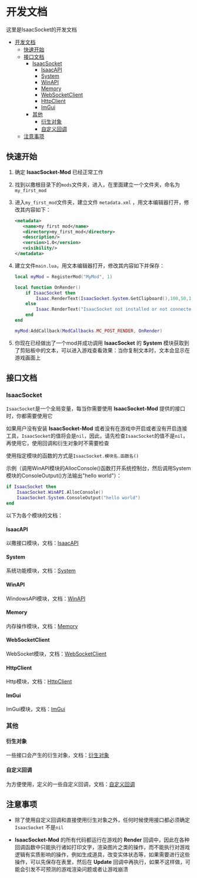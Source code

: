 # 开发文档

这里是IsaacSocket的开发文档

- [开发文档](#开发文档)
  - [快速开始](#快速开始)
  - [接口文档](#接口文档)
    - [IsaacSocket](#isaacsocket)
      - [IsaacAPI](#isaacapi)
      - [System](#system)
      - [WinAPI](#winapi)
      - [Memory](#memory)
      - [WebSocketClient](#websocketclient)
      - [HttpClient](#httpclient)
      - [ImGui](#imgui)
    - [其他](#其他)
      - [衍生对象](#衍生对象)
      - [自定义回调](#自定义回调)
  - [注意事项](#注意事项)

## 快速开始

1. 确定 **IsaacSocket-Mod** 已经正常工作

2. 找到以撒根目录下的`mods`文件夹，进入，在里面建立一个文件夹，命名为`my_first_mod`

3. 进入`my_first_mod`文件夹，建立文件 `metadata.xml` ，用文本编辑器打开，修改其内容如下：

   ````xml
   <metadata>
      <name>my first mod</name>
      <directory>my_first_mod</directory>
      <description/>
      <version>1.0</version>
      <visibility/>
   </metadata>
   ````

4. 建立文件`main.lua`，用文本编辑器打开，修改其内容如下并保存：

   ````lua
   local myMod = RegisterMod("MyMod", 1)
   
   local function OnRender()
       if IsaacSocket then
           Isaac.RenderText(IsaacSocket.System.GetClipboard(),100,50,1,1,1,1)
       else
           Isaac.RenderText("IsaacSocket not installed or not connected successfully.",100,50,1,1,1,1)
       end
   end
   
   myMod:AddCallback(ModCallbacks.MC_POST_RENDER, OnRender)
   ````

5. 你现在已经做出了一个mod并成功调用 **IsaacSocket** 的 **System** 模块获取到了剪贴板中的文本，可以进入游戏查看效果：当你复制文本时，文本会显示在游戏画面上

## 接口文档

### IsaacSocket

`IsaacSocket`是一个全局变量，每当你需要使用 **IsaacSocket-Mod** 提供的接口时，你都需要使用它

如果用户没有安装 **IsaacSocket-Mod** 或者没有在游戏中开启或者没有开启连接工具，`IsaacSocket`的值将会是`nil`，因此，请先检查`IsaacSocket`的值不是`nil`，再使用它，使用回调和衍生对象时不需要检查

使用指定模块的函数的方式是`IsaacSocket.模块名.函数名()`

示例（调用WinAPI模块的AllocConsole()函数打开系统控制台，然后调用System模块的ConsoleOutput()方法输出"hello world"）：

```lua
if IsaacSocket then
    IsaacSocket.WinAPI.AllocConsole()
    IsaacSocket.System.ConsoleOutput("hello world")
end
```

以下为各个模块的文档：

#### IsaacAPI

以撒接口模块，文档：[IsaacAPI](IsaacAPI.md)

#### System

系统功能模块，文档：[System](System.md)

#### WinAPI

WindowsAPI模块，文档：[WinAPI](WinAPI.md)

#### Memory

内存操作模块，文档：[Memory](Memory.md)

#### WebSocketClient

WebSocket模块，文档：[WebSocketClient](WebSocketClient.md)

#### HttpClient

Http模块，文档：[HttpClient](HttpClient.md)

#### ImGui

ImGui模块，文档：[ImGui](ImGui.md)

### 其他

#### 衍生对象

一些接口会产生的衍生对象，文档：[衍生对象](Classes.md)

#### 自定义回调

为方便使用，定义的一些自定义回调，文档：[自定义回调](Callbacks.md)

## 注意事项

- 除了使用自定义回调和直接使用衍生对象之外，任何时候使用接口都必须确定 `IsaacSocket` 不是`nil`
  
- **IsaacSocket-Mod** 的所有代码都运行在游戏的 **Render** 回调中，因此在各种回调函数中只能执行诸如打印文字，渲染图片之类的操作，而不能执行对游戏逻辑有实质影响的操作，例如生成道具，改变实体状态等，如果需要进行这些操作，可以先保存在表里，然后在 **Update** 回调中再执行，如果不这样做，可能会引发不可预测的游戏渲染问题或者让游戏崩溃
